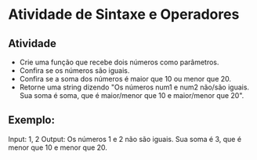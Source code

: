 # Atividade de Sintaxe e Operadores

## Atividade
- Crie uma função que recebe dois números como parâmetros.
- Confira se os números são iguais.
- Confira se a soma dos números é maior que 10 ou menor que 20.
- Retorne uma string dizendo "Os números num1 e num2 não/são iguais. Sua soma é soma, que é maior/menor que 10 e maior/menor que 20".

## Exemplo:
Input: 1, 2
Output: Os números 1 e 2 não são iguais. Sua soma é 3, que é menor que 10 e menor que 20.